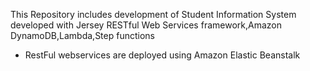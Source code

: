 This Repository includes development of Student Information System developed with Jersey RESTful Web Services framework,Amazon DynamoDB,Lambda,Step functions
* RestFul webservices are deployed using Amazon Elastic Beanstalk

